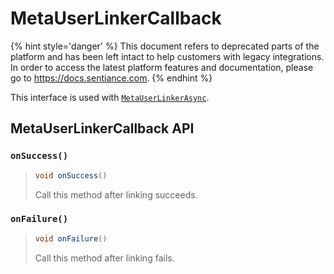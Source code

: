 # MetaUserLinkerCallback

{% hint style='danger' %} This document refers to deprecated parts of the platform and has been left intact to help customers with legacy integrations. In order to access the latest platform features and documentation, please go to https://docs.sentiance.com. {% endhint %}

This interface is used with [`MetaUserLinkerAsync`](metauserlinkerasync.md#link).

## MetaUserLinkerCallback API

### `onSuccess()`

> ```java
> void onSuccess()
> ```
>
> Call this method after linking succeeds.

### `onFailure()`

> ```java
> void onFailure()
> ```
>
> Call this method after linking fails.
